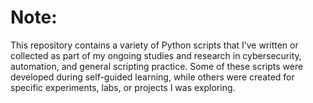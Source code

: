 # Note:

This repository contains a variety of Python scripts that I’ve written or collected as part of my ongoing studies and research in cybersecurity, automation, and general scripting practice. Some of these scripts were developed during self-guided learning, while others were created for specific experiments, labs, or projects I was exploring. 

